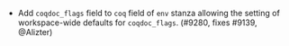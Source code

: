 - Add `coqdoc_flags` field to `coq` field of `env` stanza allowing the setting of
  workspace-wide defaults for `coqdoc_flags`. (#9280, fixes #9139, @Alizter)